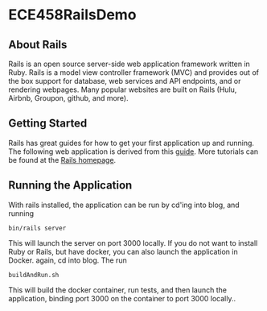 # ECE458RailsDemo

## About Rails

Rails is an open source server-side web application framework written in Ruby. Rails is a model view controller framework (MVC) and provides out of the box support for database, web services and API endpoints, and or rendering webpages. Many popular websites are built on Rails (Hulu, Airbnb, Groupon, github, and more).

## Getting Started

Rails has great guides for how to get your first application up and running. The following web application is derived from this [guide](https://guides.rubyonrails.org/getting_started.html). More tutorials can be found at the [Rails homepage](https://guides.rubyonrails.org/).

## Running the Application

With rails installed, the application can be run by cd'ing into blog, and running

```bin/rails server```

This will launch the server on port 3000 locally. If you do not want to install Ruby or Rails, but have docker, you can also launch the application in Docker. again, cd into blog. The run 

```buildAndRun.sh```

This will build the docker container, run tests, and then launch the application, binding port 3000 on the container to port 3000 locally..